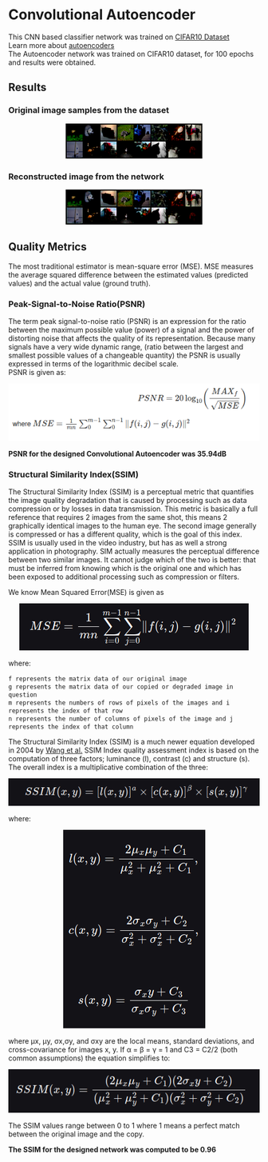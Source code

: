 # Convolutional Autoencoder
This CNN based classifier network was trained on [CIFAR10 Dataset](https://www.cs.toronto.edu/~kriz/cifar.html)  
Learn more about [autoencoders](https://github.com/lucciffer/Basic-Networks-And-Architectures#convolutional-autoencoder)   
The Autoencoder network was trained on CIFAR10 dataset, for 100 epochs and results were obtained.  

## Results  
### Original image samples from the dataset  
<p align="center">
  <img src="original95.png">   
</p>


### Reconstructed image from the network    
<p align="center">
  <img src="decoded95.png">
</p>

## Quality Metrics  
The most traditional estimator is mean-square error (MSE). MSE measures the average squared difference between the estimated values (predicted values) and the actual value (ground truth).  

### Peak-Signal-to-Noise Ratio(PSNR)  
The term peak signal-to-noise ratio (PSNR) is an expression for the ratio between the maximum possible value (power) of a signal and the power of distorting noise that affects the quality of its representation.  Because many signals have a very wide dynamic range, (ratio between the largest and smallest possible values of a changeable quantity) the PSNR is usually expressed in terms of the logarithmic decibel scale.  
PSNR is given as: 
<p align="center">
  <img src="assets/psnr.png">
</p>  



**PSNR for the designed Convolutional Autoencoder was 35.94dB** 

### Structural Similarity Index(SSIM)  
The Structural Similarity Index (SSIM) is a perceptual metric that quantifies the image quality degradation that is caused by processing such as data compression or by losses in data transmission. This metric is basically a full reference that requires 2 images from the same shot, this means 2 graphically identical images to the human eye. The second image generally is compressed or has a different quality, which is the goal of this index. SSIM is usually used in the video industry, but has as well a strong application in photography. SIM actually measures the perceptual difference between two similar images. It cannot judge which of the two is better: that must be inferred from knowing which is the original one and which has been exposed to additional processing such as compression or filters.  

We know Mean Squared Error(MSE) is given as  
<p align="center">
  <img src="assets/mse.png">
</p>
where:

    f represents the matrix data of our original image
    g represents the matrix data of our copied or degraded image in question
    m represents the numbers of rows of pixels of the images and i represents the index of that row
    n represents the number of columns of pixels of the image and j represents the index of that column
    
The Structural Similarity Index (SSIM) is a much newer equation developed in 2004 by [Wang et al.](https://www.cns.nyu.edu/pub/eero/wang03-reprint.pdf) SSIM Index quality assessment index is based on the computation of three factors; luminance (l), contrast (c) and structure (s). The overall index is a multiplicative combination of the three:

<p align="center">
  <img src="assets/ssimh.png">
</p>  
where:  
<p align="center">
  <img src="assets/ssimm.png">
</p>    
where μx, μy, σx,σy, and σxy are the local means, standard deviations, and cross-covariance for images x, y. If α = β = γ = 1 and C3 = C2/2 (both common assumptions) the equation simplifies to:  
<p align="center">
  <img src="assets/ssime.png">
</p>     
The SSIM values range between 0 to 1 where 1 means a perfect match between the original image and the copy.  

**The SSIM for the designed network was computed to be 0.96**  
